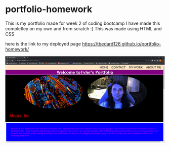 # portfolio-homework
This is my portfolio made for week 2 of coding bootcamp
I have made this completley on my own and from scratch :)
This was made using HTML and CSS

here is the link to my deployed page https://tbedard126.github.io/portfolio-homework/


![](assets/images/screenshot.png)